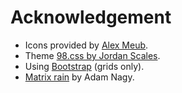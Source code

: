 # Acknowledgement
* Icons provided by [Alex Meub](https://alexmeub.com/projects/windows-98-icons/).
* Theme [98.css by Jordan Scales](https://github.com/jdan/98.css).
* Using [Bootstrap](https://getbootstrap.com/) (grids only).
* [Matrix rain](https://dev.to/javascriptacademy/matrix-raining-code-effect-using-javascript-4hep) by Adam Nagy.